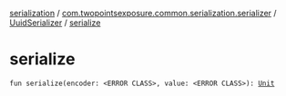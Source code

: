 [serialization](../../index.md) / [com.twopointsexposure.common.serialization.serializer](../index.md) / [UuidSerializer](index.md) / [serialize](./serialize.md)

# serialize

`fun serialize(encoder: <ERROR CLASS>, value: <ERROR CLASS>): `[`Unit`](https://kotlinlang.org/api/latest/jvm/stdlib/kotlin/-unit/index.html)